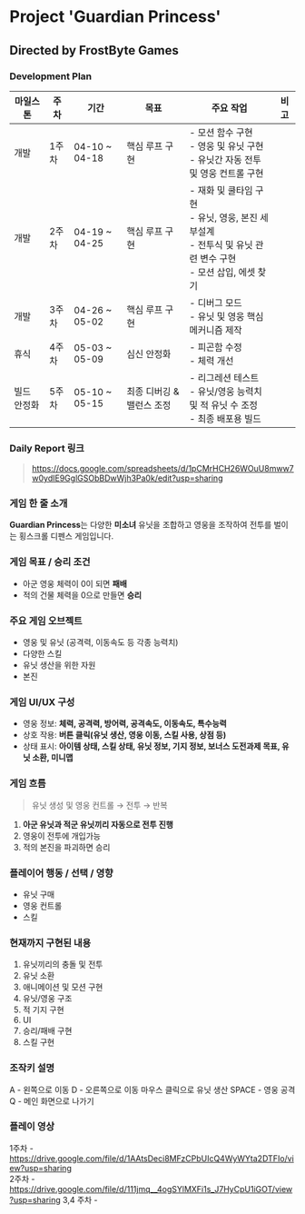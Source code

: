# Project 'Guardian Princess' 
## Directed by FrostByte Games

### Development Plan

| 마일스톤 | 주차 | 기간 | 목표 | 주요 작업 | 비고 |
|----------|------|-------|-------|------------|------|
| 개발 | 1주차 | 04-10 ~ 04-18 | 핵심 루프 구현 | - 모션 함수 구현<br>- 영웅 및 유닛 구현<br>- 유닛간 자동 전투 및 영웅 컨트롤 구현 |  |
| 개발 | 2주차 | 04-19 ~ 04-25 | 핵심 루프 구현 | - 재화 및 쿨타임 구현<br>- 유닛, 영웅, 본진 세부설계 <br>- 전투식 및 유닛 관련 변수 구현<br>- 모션 삽입, 에셋 찾기  |  |
| 개발 | 3주차 | 04-26 ~ 05-02 |핵심 루프 구현 | - 디버그 모드<br>- 유닛 및 영웅 핵심 메커니즘 제작|  |
| 휴식 | 4주차 | 05-03 ~ 05-09 | 심신 안정화  | - 피곤함 수정<br>-  체력 개선|  |
| 빌드 안정화 | 5주차 | 05-10 ~ 05-15 | 최종 디버깅 & 밸런스 조정 | - 리그레션 테스트<br>- 유닛/영웅 능력치 및 적 유닛 수 조정<br>- 최종 배포용 빌드 |  |

### Daily Report 링크

> https://docs.google.com/spreadsheets/d/1pCMrHCH26WOuU8mww7w0ydIE9GglGSObBDwWjh3Pa0k/edit?usp=sharing

### 게임 한 줄 소개

**Guardian Princess**는 다양한 **미소녀** 유닛을 조합하고 영웅을 조작하여 전투를 벌이는 횡스크롤 디펜스 게임입니다.

### 게임 목표 / 승리 조건

- 아군 영웅 체력이 0이 되면 **패배**
- 적의 건물 체력을 0으로 만들면 **승리**

### 주요 게임 오브젝트

- 영웅 및 유닛 (공격력, 이동속도 등 각종 능력치)
- 다양한 스킬
- 유닛 생산을 위한 자원
- 본진

### 게임 UI/UX 구성

- 영웅 정보: **체력, 공격력, 방어력, 공격속도, 이동속도, 특수능력**
- 상호 작용: **버튼 클릭(유닛 생산, 영웅 이동, 스킬 사용, 상점 등)**
- 상태 표시: **아이템 상태, 스킬 상태, 유닛 정보, 기지 정보, 보너스 도전과제 목표, 유닛 소환, 미니맵**

### 게임 흐름

> 유닛 생성 및 영웅 컨트롤 → 전투 → 반복

1. **아군 유닛과 적군 유닛끼리 자동으로 전투 진행**
2. 영웅이 전투에 개입가능
3. 적의 본진을 파괴하면 승리

### 플레이어 행동 / 선택 / 영향

- 유닛 구매
- 영웅 컨트롤
- 스킬

### 현재까지 구현된 내용

1. 유닛끼리의 충돌 및 전투
2. 유닛 소환 
3. 애니메이션 및 모션 구현
4. 유닛/영웅 구조
5. 적 기지 구현
6. UI
7. 승리/패배 구현
8. 스킬 구현

### 조작키 설명

A - 왼쪽으로 이동
D - 오른쪽으로 이동
마우스 클릭으로 유닛 생산
SPACE - 영웅 공격
Q - 메인 화면으로 나가기

### 플레이 영상
1주차 - https://drive.google.com/file/d/1AAtsDeci8MFzCPbUIcQ4WyWYta2DTFIo/view?usp=sharing     
2주차 - https://drive.google.com/file/d/111jmq__4ogSYlMXFi1s_J7HyCpU1iGOT/view?usp=sharing
3,4 주차 - 